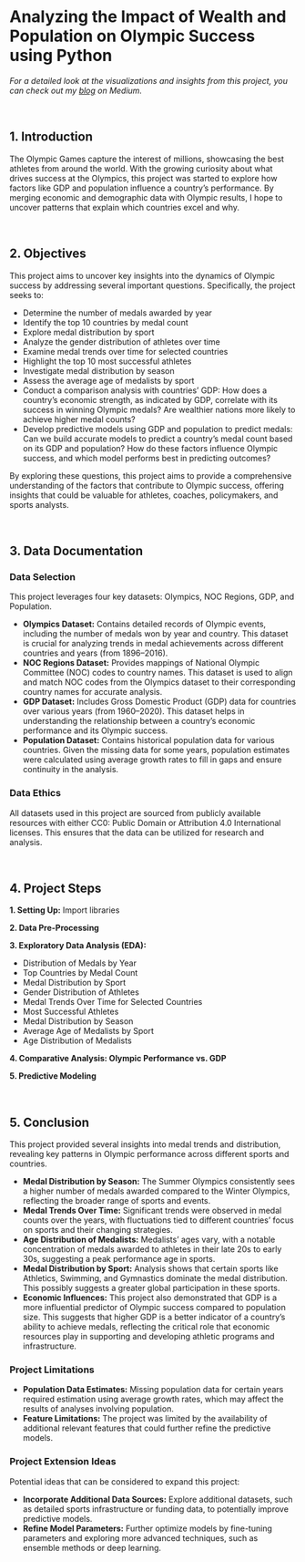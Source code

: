 # Analyzing the Impact of Wealth and Population on Olympic Success using Python

_For a detailed look at the visualizations and insights from this project, you can check out my [blog](https://medium.com/@vpanh/from-medals-to-models-exploring-the-intersection-of-olympic-performance-and-economic-factors-4675f78c936b) on Medium._


<br />

## 1. Introduction

The Olympic Games capture the interest of millions, showcasing the best athletes from around the world. With the growing curiosity about what drives success at the Olympics, this project was started to explore how factors like GDP and population influence a country’s performance. By merging economic and demographic data with Olympic results, I hope to uncover patterns that explain which countries excel and why.

<br />


## 2. Objectives
This project aims to uncover key insights into the dynamics of Olympic success by addressing several important questions. Specifically, the project seeks to:

* Determine the number of medals awarded by year
* Identify the top 10 countries by medal count
* Explore medal distribution by sport
* Analyze the gender distribution of athletes over time
* Examine medal trends over time for selected countries
* Highlight the top 10 most successful athletes
* Investigate medal distribution by season
* Assess the average age of medalists by sport
* Conduct a comparison analysis with countries’ GDP: How does a country’s economic strength, as indicated by GDP, correlate with its success in winning Olympic medals? Are wealthier nations more likely to achieve higher medal counts?
* Develop predictive models using GDP and population to predict medals: Can we build accurate models to predict a country’s medal count based on its GDP and population? How do these factors influence Olympic success, and which model performs best in predicting outcomes?

By exploring these questions, this project aims to provide a comprehensive understanding of the factors that contribute to Olympic success, offering insights that could be valuable for athletes, coaches, policymakers, and sports analysts.


<br />


## 3. Data Documentation

### Data Selection

This project leverages four key datasets: Olympics, NOC Regions, GDP, and Population.

* **Olympics Dataset:** Contains detailed records of Olympic events, including the number of medals won by year and country. This dataset is crucial for analyzing trends in medal achievements across different countries and years (from 1896–2016).
* **NOC Regions Dataset:** Provides mappings of National Olympic Committee (NOC) codes to country names. This dataset is used to align and match NOC codes from the Olympics dataset to their corresponding country names for accurate analysis.
* **GDP Dataset:** Includes Gross Domestic Product (GDP) data for countries over various years (from 1960–2020). This dataset helps in understanding the relationship between a country’s economic performance and its Olympic success.
* **Population Dataset:** Contains historical population data for various countries. Given the missing data for some years, population estimates were calculated using average growth rates to fill in gaps and ensure continuity in the analysis.

### Data Ethics
All datasets used in this project are sourced from publicly available resources with either CC0: Public Domain or Attribution 4.0 International licenses. This ensures that the data can be utilized for research and analysis.


<br />


## 4. Project Steps

**1. Setting Up:** Import libraries

**2. Data Pre-Processing**

**3. Exploratory Data Analysis (EDA):**
   * Distribution of Medals by Year
   * Top Countries by Medal Count
   * Medal Distribution by Sport
   * Gender Distribution of Athletes
   * Medal Trends Over Time for Selected Countries
   * Most Successful Athletes
   * Medal Distribution by Season
   * Average Age of Medalists by Sport
   * Age Distribution of Medalists

**4. Comparative Analysis: Olympic Performance vs. GDP**

**5. Predictive Modeling**


<br />


## 5. Conclusion
This project provided several insights into medal trends and distribution, revealing key patterns in Olympic performance across different sports and countries.

* **Medal Distribution by Season:** The Summer Olympics consistently sees a higher number of medals awarded compared to the Winter Olympics, reflecting the broader range of sports and events.
* **Medal Trends Over Time:** Significant trends were observed in medal counts over the years, with fluctuations tied to different countries’ focus on sports and their changing strategies.
* **Age Distribution of Medalists:** Medalists’ ages vary, with a notable concentration of medals awarded to athletes in their late 20s to early 30s, suggesting a peak performance age in sports.
* **Medal Distribution by Sport:** Analysis shows that certain sports like Athletics, Swimming, and Gymnastics dominate the medal distribution. This possibly suggests a greater global participation in these sports.
* **Economic Influences:** This project also demonstrated that GDP is a more influential predictor of Olympic success compared to population size. This suggests that higher GDP is a better indicator of a country’s ability to achieve medals, reflecting the critical role that economic resources play in supporting and developing athletic programs and infrastructure.

### Project Limitations
* **Population Data Estimates:** Missing population data for certain years required estimation using average growth rates, which may affect the results of analyses involving population.
* **Feature Limitations:** The project was limited by the availability of additional relevant features that could further refine the predictive models.

### Project Extension Ideas
Potential ideas that can be considered to expand this project:

* **Incorporate Additional Data Sources:** Explore additional datasets, such as detailed sports infrastructure or funding data, to potentially improve predictive models.
* **Refine Model Parameters:** Further optimize models by fine-tuning parameters and exploring more advanced techniques, such as ensemble methods or deep learning.
